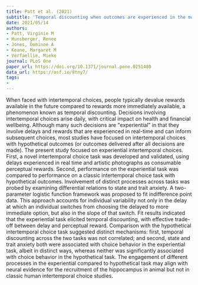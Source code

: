 ```yaml
---
title: Patt et al. (2021)
subtitle: 'Temporal discounting when outcomes are experienced in the moment: Validation of a novel paradigm and comparison with a classic hypothetical intertemporal choice task'
date: 2021/05/14
authors:
- Patt, Virginie M
- Hunsberger, Renee
- Jones, Dominoe A
- Keane, Margaret M
- Verfaellie, Mieke
journal: PLoS One
paper_url: https://doi.org/10.1371/journal.pone.0251480
data_url: https://osf.io/8tny7/
tags:
- 
---
```


When faced with intertemporal choices, people typically devalue rewards available in the future compared to rewards more immediately available, a phenomenon known as temporal discounting. Decisions involving intertemporal choices arise daily, with critical impact on health and financial wellbeing. Although many such decisions are "experiential" in that they involve delays and rewards that are experienced in real-time and can inform subsequent choices, most studies have focused on intertemporal choices with hypothetical outcomes (or outcomes delivered after all decisions are made). The present study focused on experiential intertemporal choices. First, a novel intertemporal choice task was developed and validated, using delays experienced in real time and artistic photographs as consumable perceptual rewards. Second, performance on the experiential task was compared to performance on a classic intertemporal choice task with hypothetical outcomes. Involvement of distinct processes across tasks was probed by examining differential relations to state and trait anxiety. A two-parameter logistic function framework was proposed to fit indifference point data. This approach accounts for individual variability not only in the delay at which an individual switches from choosing the delayed to more immediate option, but also in the slope of that switch. Fit results indicated that the experiential task elicited temporal discounting, with effective trade-off between delay and perceptual reward. Comparison with the hypothetical intertemporal choice task suggested distinct mechanisms: first, temporal discounting across the two tasks was not correlated; and second, state and trait anxiety both were associated with choice behavior in the experiential task, albeit in distinct ways, whereas neither was significantly associated with choice behavior in the hypothetical task. The engagement of different processes in the experiential compared to hypothetical task may align with neural evidence for the recruitment of the hippocampus in animal but not in classic human intertemporal choice studies.
